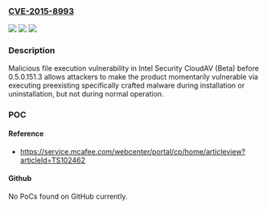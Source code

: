 ### [CVE-2015-8993](https://cve.mitre.org/cgi-bin/cvename.cgi?name=CVE-2015-8993)
![](https://img.shields.io/static/v1?label=Product&message=CloudAV%20(Beta)&color=blue)
![](https://img.shields.io/static/v1?label=Version&message=before%200.5.0.151.3%20&color=brightgreen)
![](https://img.shields.io/static/v1?label=Vulnerability&message=Malicious%20file%20execution%20vulnerability&color=brightgreen)

### Description

Malicious file execution vulnerability in Intel Security CloudAV (Beta) before 0.5.0.151.3 allows attackers to make the product momentarily vulnerable via executing preexisting specifically crafted malware during installation or uninstallation, but not during normal operation.

### POC

#### Reference
- https://service.mcafee.com/webcenter/portal/cp/home/articleview?articleId=TS102462

#### Github
No PoCs found on GitHub currently.

